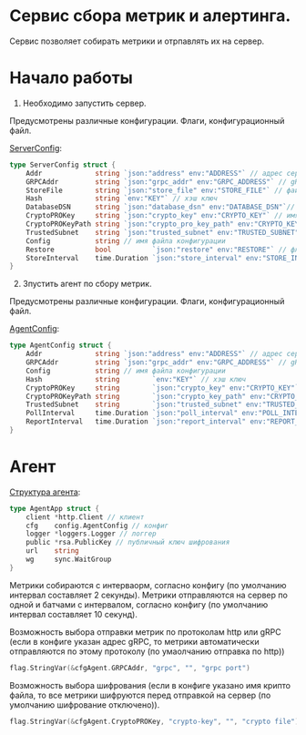 # Сервис сбора метрик и алертинга.

Сервис позволяет собирать метрики и отрпавлять их на сервер.

# Начало работы

1. Необходимо запустить сервер.

Предусмотрены различные конфигурации. Флаги, конфигурационный файл.

[ServerConfig](https://github.com/CyrilSbrodov/metricService/blob/main/cmd/config/server.go):
```GO
type ServerConfig struct {
	Addr             string `json:"address" env:"ADDRESS"` // адрес сервера
	GRPCAddr         string `json:"grpc_addr" env:"GRPC_ADDRESS"` // gRPC адрес сервера
	StoreFile        string `json:"store_file" env:"STORE_FILE"` // файл восстановления значения метрик после перезагрузки сервера.
	Hash             string `env:"KEY"` // хэш ключ
	DatabaseDSN      string `json:"database_dsn" env:"DATABASE_DSN"`// адрес базы данных
	CryptoPROKey     string `json:"crypto_key" env:"CRYPTO_KEY"` // имя крипто файла
	CryptoPROKeyPath string `json:"crypto_pro_key_path" env:"CRYPTO_KEY_PATH"` // путь до крипто файла
	TrustedSubnet    string `json:"trusted_subnet" env:"TRUSTED_SUBNET"` // разрешенный IP
	Config           string // имя файла конфигурации
	Restore          bool          `json:"restore" env:"RESTORE"` // флаг восстановления значения метрик из файла
	StoreInterval    time.Duration `json:"store_interval" env:"STORE_INTERVAL"` // интервал сохранения метрик в файл.
}
```
2. Зпустить агент по сбору метрик.
 
Предусмотрены различные конфигурации. Флаги, конфигурационный файл.

[AgentConfig](https://github.com/CyrilSbrodov/metricService/blob/main/cmd/config/agent.go):
```GO
type AgentConfig struct {
	Addr             string `json:"address" env:"ADDRESS"` // адрес сервера
	GRPCAddr         string `json:"grpc_addr" env:"GRPC_ADDRESS"` // gRPC адрес
	Config           string // имя файла конфигурации
	Hash             string        `env:"KEY"` // хэш ключ
	CryptoPROKey     string        `json:"crypto_key" env:"CRYPTO_KEY"` // имя крипто файла
	CryptoPROKeyPath string        `json:"crypto_key_path" env:"CRYPTO_KEY_PATH"` // путь до крипто файла
	TrustedSubnet    string        `json:"trusted_subnet" env:"TRUSTED_SUBNET"` // разрешенный IP
	PollInterval     time.Duration `json:"poll_interval" env:"POLL_INTERVAL"` // интервал обновления метрик
	ReportInterval   time.Duration `json:"report_interval" env:"REPORT_INTERVAL"` // интервал отправки метрик на сервер
}
```

# Агент

[Структура агента](https://github.com/CyrilSbrodov/metricService/blob/main/internal/app/agent.go):
```GO
type AgentApp struct {
	client *http.Client // клиент
	cfg    config.AgentConfig // конфиг
	logger *loggers.Logger // логгер
	public *rsa.PublicKey // публичный ключ шифрования
	url    string 
	wg     sync.WaitGroup
}
```
Метрики собираются с интерваорм, согласно конфигу (по умолчанию интервал составляет 2 секунды).
Метрики отправляются на сервер по одной и батчами с интервалом, согласно конфигу (по умолчанию интервал составляет 10 секунд).

Возможность выбора отправки метрик по протоколам http или gRPC (если в конфиге указан адрес gRPC, то метрики автоматически отправляются по этому протоколу (по умаолчанию отправка по http))
```GO
flag.StringVar(&cfgAgent.GRPCAddr, "grpc", "", "grpc port")
```

Возможность выбора шифрования (если в конфиге указано имя крипто файла, то все метрики шифруются перед отправкой на сервер (по умолчанию шифрование отключено)).
```GO
flag.StringVar(&cfgAgent.CryptoPROKey, "crypto-key", "", "crypto file")
```



